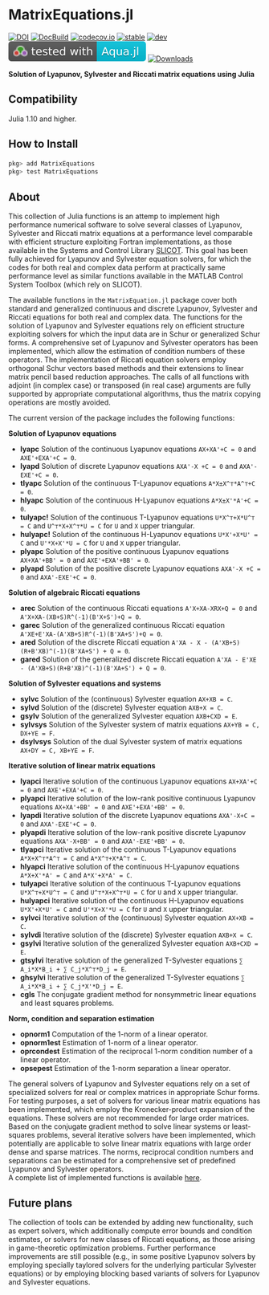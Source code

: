 # MatrixEquations.jl

[![DOI](https://zenodo.org/badge/DOI/10.5281/zenodo.3556867.svg)](https://doi.org/10.5281/zenodo.3556867)
[![DocBuild](https://github.com/andreasvarga/MatrixEquations.jl/workflows/CI/badge.svg)](https://github.com/andreasvarga/MatrixEquations.jl/actions)
[![codecov.io](https://codecov.io/gh/andreasvarga/MatrixEquations.jl/coverage.svg?branch=master)](https://codecov.io/gh/andreasvarga/MatrixEquations.jl?branch=master)
[![stable](https://img.shields.io/badge/docs-stable-blue.svg)](https://andreasvarga.github.io/MatrixEquations.jl/stable/)
[![dev](https://img.shields.io/badge/docs-dev-blue.svg)](https://andreasvarga.github.io/MatrixEquations.jl/dev/)
[![Aqua QA](https://raw.githubusercontent.com/JuliaTesting/Aqua.jl/master/badge.svg)](https://github.com/JuliaTesting/Aqua.jl) 
[![Downloads](https://img.shields.io/badge/dynamic/json?url=http%3A%2F%2Fjuliapkgstats.com%2Fapi%2Fv1%2Fmonthly_downloads%2FMatrixEquations&query=total_requests&suffix=%2Fmonth&label=Downloads)](http://juliapkgstats.com/pkg/MatrixEquations)

**Solution of Lyapunov, Sylvester and Riccati matrix equations using Julia**

## Compatibility

Julia 1.10 and higher.

## How to Install

````Julia
pkg> add MatrixEquations
pkg> test MatrixEquations
````

## About

This collection of Julia functions is an attemp to implement high performance
numerical software to solve several classes of Lyapunov, Sylvester and Riccati matrix equations
at a performance level comparable with efficient structure exploiting Fortran implementations, as those available in the Systems and Control Library [SLICOT](https://github.com/SLICOT).
This goal has been fully achieved for Lyapunov and Sylvester equation solvers, for which the
codes for both real and complex data perform at practically same performance level as similar functions available in
the MATLAB Control System Toolbox (which rely on SLICOT).

The available functions in the `MatrixEquation.jl` package cover both standard
and generalized continuous and discrete Lyapunov, Sylvester and Riccati equations for both real and complex data. The functions for the solution of Lyapunov and Sylvester equations rely on efficient structure
exploiting solvers for which the input data are in Schur or generalized Schur forms. A comprehensive set of Lyapunov and Sylvester operators has been implemented, which allow the estimation of condition numbers of these operators. The implementation of Riccati equation solvers employ orthogonal Schur vectors
based methods and their extensions to linear matrix pencil based reduction approaches. The calls of all functions with adjoint (in complex case) or transposed (in real case) arguments are fully supported by appropriate computational algorithms, thus the matrix copying operations are mostly avoided.

The current version of the package includes the following functions:

**Solution of Lyapunov equations**

* **lyapc**   Solution of the continuous Lyapunov equations `AX+XA'+C = 0` and `AXE'+EXA'+C = 0`.
* **lyapd**  Solution of discrete Lyapunov equations `AXA'-X +C = 0` and `AXA'-EXE'+C = 0`.
* **tlyapc** Solution of the continuous T-Lyapunov equations `A*X±X^⊤*A^⊤+C = 0`.
* **hlyapc** Solution of the continuous H-Lyapunov equations `A*X±X'*A'+C = 0`.
* **tulyapc!** Solution of the continuous T-Lyapunov equations `U*X^⊤+X*U^⊤ = C` and `U^⊤*X+X^⊤*U = C` for `U` and `X` upper triangular.
* **hulyapc!** Solution of the continuous H-Lyapunov equations `U*X'+X*U' = C` and `U'*X+X'*U = C` for `U` and `X` upper triangular.
* **plyapc**  Solution of the positive continuous Lyapunov equations `AX+XA'+BB' = 0` and `AXE'+EXA'+BB' = 0`.
* **plyapd**  Solution of the positive discrete Lyapunov equations `AXA'-X +C = 0` and `AXA'-EXE'+C = 0`.

 **Solution of algebraic  Riccati equations**

* **arec**  Solution of the continuous Riccati equations `A'X+XA-XRX+Q = 0` and
 `A'X+XA-(XB+S)R^(-1)(B'X+S')+Q = 0`.
* **garec** Solution of the generalized continuous Riccati equation
 `A'XE+E'XA-(A'XB+S)R^(-1)(B'XA+S')+Q = 0`.
* **ared** Solution of the discrete Riccati equation
 `A'XA - X - (A'XB+S)(R+B'XB)^(-1)(B'XA+S') + Q = 0`.
* **gared**  Solution of the generalized discrete Riccati equation
 `A'XA - E'XE - (A'XB+S)(R+B'XB)^(-1)(B'XA+S') + Q = 0`.

 **Solution of Sylvester equations and systems**

* **sylvc** Solution of the (continuous) Sylvester equation `AX+XB = C`.
* **sylvd** Solution of the (discrete) Sylvester equation `AXB+X = C`.
* **gsylv** Solution of the generalized Sylvester equation `AXB+CXD = E`.
* **sylvsys** Solution of the Sylvester system of matrix equations `AX+YB = C, DX+YE = F`.
* **dsylvsys** Solution of the dual Sylvester system of matrix equations `AX+DY = C, XB+YE = F`.

**Iterative solution of linear matrix equations**

* **lyapci** Iterative solution of the continuous Lyapunov equations `AX+XA'+C = 0` and `AXE'+EXA'+C = 0`.
* **plyapci** Iterative solution of the low-rank positive continuous Lyapunov equations `AX+XA'+BB' = 0` and `AXE'+EXA'+BB' = 0`.
* **lyapdi**  Iterative solution of the discrete Lyapunov equations `AXA'-X+C = 0` and `AXA'-EXE'+C = 0`.
* **plyapdi** Iterative solution of the low-rank positive discrete Lyapunov equations `AXA'-X+BB' = 0` and `AXA'-EXE'+BB' = 0`.
* **tlyapci** Iterative solution of the continuous T-Lyapunov equations `A*X+X^⊤*A^⊤ = C` and `A*X^⊤+X*A^⊤ = C`.
* **hlyapci** Iterative solution of the continuous H-Lyapunov equations `A*X+X'*A' = C` and `A*X'+X*A' = C`.
* **tulyapci** Iterative solution of the continuous T-Lyapunov equations `U*X^⊤+X*U^⊤ = C` and `U^⊤*X+X^⊤*U = C` for `U` and `X` upper triangular.
* **hulyapci** Iterative solution of the continuous H-Lyapunov equations `U*X'+X*U' = C` and `U'*X+X'*U = C` for `U` and `X` upper triangular.
* **sylvci** Iterative solution of the (continuous) Sylvester equation `AX+XB = C`.
* **sylvdi** Iterative solution of the (discrete) Sylvester equation `AXB+X = C`.
* **gsylvi** Iterative solution of the generalized Sylvester equation `AXB+CXD = E`.
* **gtsylvi** Iterative solution of the generalized T-Sylvester equations `∑ A_i*X*B_i + ∑ C_j*X^⊤*D_j = E`.
* **ghsylvi** Iterative solution of the generalized T-Sylvester equations `∑ A_i*X*B_i + ∑ C_j*X'*D_j = E`.
* **cgls** The conjugate gradient method for nonsymmetric linear equations and least squares problems.

**Norm, condition and separation estimation**

* **opnorm1**  Computation of the 1-norm of a linear operator.
* **opnorm1est** Estimation of 1-norm of a linear operator.
* **oprcondest** Estimation of the reciprocal 1-norm condition number of a linear operator.
* **opsepest** Estimation of the 1-norm separation a linear operator.

The general solvers of Lyapunov and Sylvester equations rely on a set of specialized solvers for real or complex matrices in appropriate Schur forms. For testing purposes, a set of solvers for various linear matrix equations has been implemented, which employ the Kronecker-product expansion of the equations. These solvers are not recommended for large order matrices. Based on the conjugate gradient method to solve linear systems or least-squares problems, several iterative solvers have been implemented, which potentially are applicable to solve linear matrix equations with large order dense and sparse matrices. The norms, reciprocal condition numbers and separations can be estimated for a comprehensive set of predefined Lyapunov and Sylvester operators.  
A complete list of implemented functions is available [here](https://sites.google.com/view/andreasvarga/home/software/matrix-equations-in-julia).

## Future plans

The collection of tools can be extended by adding new functionality, such as expert solvers, which additionally compute error bounds and condition estimates, or solvers for new classes of Riccati equations, as those arising in game-theoretic optimization problems. Further performance improvements are still possible (e.g., in some positive Lyapunov solvers by employing specially taylored solvers for the underlying particular Sylvester equations) or by employing blocking based variants of solvers for Lyapunov and Sylvester equations.
